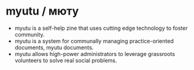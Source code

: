 # myutu / мюту

- myutu is a self-help zine that uses cutting edge technology to foster community.
- myutu is a system for communally managing practice-oriented documents, myutu documents.
- myutu allows high-power administrators to leverage grassroots volunteers to solve real social problems.

